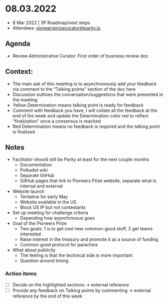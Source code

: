 # 08.03.2022
* 8 Mar 2022 | 3P Roadmap/next steps
* Attendees: pioneersprizecurator@parity.io

## Agenda
* Review Administrative Curator: First order of business review doc

## Context:
* The main ask of this meeting is to asynchronously add your feedback via comment to the “Talking points” section of the doc here
* Discussion outlines the conversation/suggestions that were presented in the meeting
* Yellow Determination means talking point is ready for feedback
* Comment with feedback you have, I will collate all the feedback at the end of the week and update the Determination color red to reflect “finalization” once a consensus is reached
* Red Determination means no feedback is required and the talking point is finalized

## Notes
* Facilitator should still be Parity at least for the next couple months
  * Documentation
  * Polkadot wiki
  * Separate GitHub
  * GitHub pages that link to Pioneers Prize website, separate what is internal and external
* Website launch
  * Tentative for early May
  * Website available in the US
  * Block US IP but not contestants
* Set up meeting for challenge criteria
  * Depending how asynchronous goes
* Goal of the Pioneers Prize
  * Two goals: 1 is to get cool new common-good stuff, 2 get teams interested
  * Raise interest in the treasury and promote it as a source of funding
  * Common good protocol for parachins
* What about publicity
  * The feeling is that the technical side is more important
  * Question around timing

### Action items
- [ ] Decide on the highlighted sections -> external reference
- [ ] Provide any feedback on Talking points by commenting -> external reference by the end of this week
